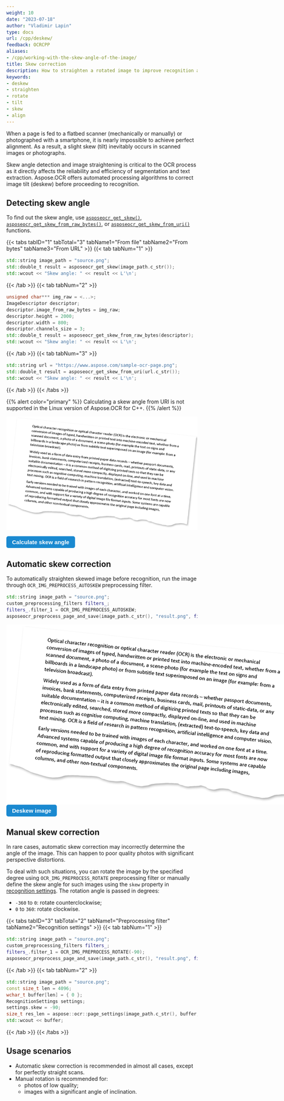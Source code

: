 ```yaml
---
weight: 10
date: "2023-07-18"
author: "Vladimir Lapin"
type: docs
url: /cpp/deskew/
feedback: OCRCPP
aliases:
- /cpp/working-with-the-skew-angle-of-the-image/
title: Skew correction
description: How to straighten a rotated image to improve recognition accuracy.
keywords:
- deskew
- straighten
- rotate
- tilt
- skew
- align
---
```


<style>
	button {
		cursor: pointer;
		margin-right: 20px;
		padding: 7px 15px;
		border: none;
		border-radius: 5px;
		background-color: #1a89d0;
		font-weight: 700;
		font-size: 15px;
		color: #ffffff;
	}

	button:hover {
		background-color: #3071a9;
	}

	button:focus {
		outline: none;
	}

	.code-sample {
		display: flex;
	}

	.code-sample > div {
		display: flex;
		align-items: center;
		padding: 5px 10px;
		border-radius: 5px;
		white-space: nowrap;
		background-color: rgba(0,0,0,5%);
		font-size: 16px;
		font-weight: 700;
	}

	.unseen {
		display: none !important;
	}

	.duo {
		position: relative;
		width: 800px;
		height: 474px;
	}

	.duo > img {
		position: absolute;
	}
</style>

When a page is fed to a flatbed scanner (mechanically or manually) or photographed with a smartphone, it is nearly impossible to achieve perfect alignment. As a result, a slight skew (tilt) inevitably occurs in scanned images or photographs.

Skew angle detection and image straightening is critical to the OCR process as it directly affects the reliability and efficiency of segmentation and text extraction. Aspose.OCR offers automated processing algorithms to correct image tilt (deskew) before proceeding to recognition.

## Detecting skew angle

To find out the skew angle, use [`asposeocr_get_skew()`](https://reference.aspose.com/ocr/cpp/groupAspose#gade7ffa77a033f6bc4417922cf5c8f1ee), [`asposeocr_get_skew_from_raw_bytes()`](https://reference.aspose.com/ocr/cpp/groupAspose#gaf1caee6797fb2d24017b3a1d69aa0a62), or [`asposeocr_get_skew_from_uri()`](https://reference.aspose.com/ocr/cpp/groupAspose#ga94544c4f33ca79caa95658f3b3acbab6) functions.

{{< tabs tabID="1" tabTotal="3" tabName1="From file" tabName2="From bytes" tabName3="From URL" >}}
{{< tab tabNum="1" >}}
```cpp
std::string image_path = "source.png";
std::double_t result = asposeocr_get_skew(image_path.c_str());
std::wcout << "Skew angle: " << result << L'\n';
```
{{< /tab >}}
{{< tab tabNum="2" >}}
```cpp
unsigned char*** img_raw = <...>;
ImageDescriptor descriptor;
descriptor.image_from_raw_bytes = img_raw;
descriptor.height = 2000;
descriptor.width = 800;
descriptor.channels_size = 3;
std::double_t result = asposeocr_get_skew_from_raw_bytes(descriptor);
std::wcout << "Skew angle: " << result << L'\n';
```
{{< /tab >}}
{{< tab tabNum="3" >}}
```cpp
std::string url = "https://www.aspose.com/sample-ocr-page.png";
std::double_t result = asposeocr_get_skew_from_uri(url.c_str());
std::wcout << "Skew angle: " << result << L'\n';
```
{{< /tab >}}
{{< /tabs >}}

{{% alert color="primary" %}} 
Calculating a skew angle from URI is not supported in the Linux version of Aspose.OCR for C++.
{{% /alert %}}

![Skewed image](skew-origin.png)

<div id="skew-angle" class="code-sample">
	<button onclick="calculateSkewAngle(this)">Calculate skew angle</button>
	<div class="unseen"><code>&gt; Skew angle: 5.9°</code></div>
</div>
<script>
	function calculateSkewAngle(obj)
	{
		$(obj).siblings("div").removeClass("unseen");
	}
</script>

## Automatic skew correction

To automatically straighten skewed image before recognition, run the image through `OCR_IMG_PREPROCESS_AUTOSKEW` preprocessing filter.

```cpp
std::string image_path = "source.png";
custom_preprocessing_filters filters_;
filters_.filter_1 = OCR_IMG_PREPROCESS_AUTOSKEW;
asposeocr_preprocess_page_and_save(image_path.c_str(), "result.png", filters_);
```

<div class="duo">
	<img src="skew-origin.png" alt="Skewed image" />
	<img src="deskew.png" alt="Deskewed image" style="display: none;" />
</div>
<button onclick="triggerSkew(this)">Deskew image</button>
<script>
	function triggerSkew(obj)
	{
		let images = $(".duo > img");
		let skewed = images.eq(0).is(":visible");
		if(skewed)
		{
			images.eq(1).show(200);
			images.eq(0).hide(200);
			$(obj).text("Revert to original image");
		}
		else
		{
			images.eq(0).show(200);
			images.eq(1).hide(200);
			$(obj).text("Deskew image");
		}
	}
</script>

## Manual skew correction

In rare cases, automatic skew correction may incorrectly determine the angle of the image. This can happen to poor quality photos with significant perspective distortions.

To deal with such situations, you can rotate the image by the specified degree using `OCR_IMG_PREPROCESS_ROTATE` preprocessing filter or manually define the skew angle for such images using the `skew` property in [recognition settings](https://reference.aspose.com/ocr/cpp/struct/recognition_settings). The rotation angle is passed in degrees:

- `-360` to `0`: rotate counterclockwise;
- `0` to `360`: rotate clockwise.

{{< tabs tabID="3" tabTotal="2" tabName1="Preprocessing filter" tabName2="Recognition settings" >}}
{{< tab tabNum="1" >}}
```cpp
std::string image_path = "source.png";
custom_preprocessing_filters filters_;
filters_.filter_1 = OCR_IMG_PREPROCESS_ROTATE(-90);
asposeocr_preprocess_page_and_save(image_path.c_str(), "result.png", filters_);
```
{{< /tab >}}
{{< tab tabNum="2" >}}
```cpp
std::string image_path = "source.png";
const size_t len = 4096;
wchar_t buffer[len] = { 0 };
RecognitionSettings settings;
settings.skew = -90;
size_t res_len = aspose::ocr::page_settings(image_path.c_str(), buffer, len, settings);
std::wcout << buffer;
```
{{< /tab >}}
{{< /tabs >}}

## Usage scenarios

- Automatic skew correction is recommended in almost all cases, except for perfectly straight scans.
- Manual rotation is recommended for:
    - photos of low quality;
    - images with a significant angle of inclination.

